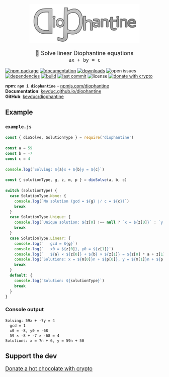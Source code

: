 <p align="center" style="text-align:center; font-size:large;" >
  <a href="https://kevduc.github.io/diophantine/">
    <img width="350px" alt="diophantine" src="./logo/diophantine.png">
  </a>
</p>

<p align="center" style="text-align:center; font-size:large; margin-bottom:1rem;" >
    🧮 Solve linear Diophantine equations<br/>
    <code>ax + by = c</code>
</p>

[![npm package](https://img.shields.io/npm/v/diophantine)](https://www.npmjs.com/package/diophantine)
[![documentation](https://img.shields.io/github/v/release/kevduc/diophantine?label=documentation)](https://kevduc.github.io/diophantine)
[![downloads](https://img.shields.io/npm/dt/diophantine?label=downloads)](https://www.npmjs.com/package/diophantine)
![open issues](https://img.shields.io/github/issues-raw/kevduc/diophantine)
[![dependencies](https://david-dm.org/kevduc/diophantine.svg)](https://david-dm.org/kevduc/diophantine)
[![build](https://img.shields.io/github/workflow/status/kevduc/diophantine/npm-publish)](https://github.com/kevduc/diophantine/actions/workflows/npm-publish.yml)
[![last commit](https://img.shields.io/github/last-commit/kevduc/diophantine)](https://github.com/kevduc/diophantine/commits/main)
![license](https://img.shields.io/github/license/kevduc/diophantine)
[![donate with crypto](https://img.shields.io/static/v1?logo=&label=donate&message=with%20crypto&color=blueviolet)](https://commerce.coinbase.com/checkout/97a05cdf-7d82-4f9a-9a24-fbbc65ac5a4d)

<!-- [![package health](https://snyk.io/advisor/npm-package/diophantine/badge.svg)](https://snyk.io/advisor/npm-package/diophantine) -->

**npm**: **`npm i diophantine`** – [npmjs.com/diophantine](https://www.npmjs.com/package/diophantine)  
**Documentation**: [kevduc.github.io/diophantine](https://kevduc.github.io/diophantine/)  
**GitHub**: [kevduc/diophantine](https://github.com/kevduc/diophantine)

## Example

### `example.js`

```js
const { dioSolve, SolutionType } = require('diophantine')

const a = 59
const b = -7
const c = 4

console.log(`Solving: ${a}x + ${b}y = ${c}`)

const { solutionType, g, z, m, p } = dioSolve(a, b, c)

switch (solutionType) {
  case SolutionType.None: {
    console.log(`No solution (gcd = ${g} ∤ c = ${c})`)
    break
  }
  case SolutionType.Unique: {
    console.log(`Unique solution: ${z[0] !== null ? `x = ${z[0]}` : `y = ${z[1]}`}`)
    break
  }
  case SolutionType.Linear: {
    console.log(`   gcd = ${g}`)
    console.log(`   x0 = ${z[0]}, y0 = ${z[1]}`)
    console.log(`   ${a} × ${z[0]} + ${b} × ${z[1]} = ${z[0] * a + z[1] * b}`)
    console.log(`Solutions: x = ${m[0]}n + ${p[0]}, y = ${m[1]}n + ${p[1]}`)
    break
  }
  default: {
    console.log(`Solution: ${solutionType}`)
    break
  }
}
```

### Console output

```
Solving: 59x + -7y = 4
  gcd = 1
  x0 = -8, y0 = -68
  59 × -8 + -7 × -68 = 4
Solutions: x = 7n + 6, y = 59n + 50
```

## Support the dev

<p style="font-size:larger"><a href="https://commerce.coinbase.com/checkout/97a05cdf-7d82-4f9a-9a24-fbbc65ac5a4d">Donate a hot chocolate with crypto</a></p>
